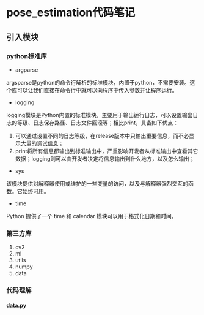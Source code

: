 # pose_estimation代码笔记

## 引入模块

### python标准库

- argparse

argsparse是python的命令行解析的标准模块，内置于python，不需要安装。这个库可以让我们直接在命令行中就可以向程序中传入参数并让程序运行。

- logging

logging模块是Python内置的标准模块，主要用于输出运行日志，可以设置输出日志的等级、日志保存路径、日志文件回滚等；相比print，具备如下优点：

1. 可以通过设置不同的日志等级，在release版本中只输出重要信息，而不必显示大量的调试信息；
2. print将所有信息都输出到标准输出中，严重影响开发者从标准输出中查看其它数据；logging则可以由开发者决定将信息输出到什么地方，以及怎么输出；

- sys

该模块提供对解释器使用或维护的一些变量的访问，以及与解释器强烈交互的函数。它始终可用。

- time

Python 提供了一个 time 和 calendar 模块可以用于格式化日期和时间。

### 第三方库

1. cv2
2. ml
3. utils
4. numpy
5. data

### 代码理解

#### data.py